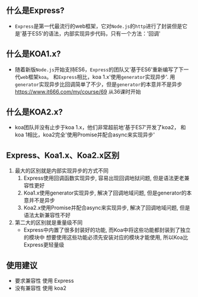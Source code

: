 ## 什么是Express?

- `Express`是第一代最流行的web框架，它对`Node.js`的`http`进行了封装但是它是'基于ES5'的语法，内部实现异步代码，只有一个方法：'回调'

## 什么是KOA1.x?

- 随着新版`Node.js`开始支持ES6，`Express`的团队又'基于ES6'重新编写了下一代`web`框架`koa`。
  和`Express`相比，koa 1.x'使用`generator`实现异步'.
  用`generator`实现异步比回调简单了不少，但是`generator`的本意并不是异步
  https://www.it666.com/my/course/69  从36课时开始

## 什么是KOA2.x?

- koa团队并没有止步于koa 1.x，他们非常超前地'基于ES7'开发了koa2，
  和koa 1相比，koa2完全'使用Promise并配合async来实现异步'

## Express、Koa1.x、Koa2.x区别

1. 最大的区别就是内部实现异步的方式不同
   1. Express使用回调函数实现异步, 容易出现回调地狱问题, 但是语法更老兼容性更好
   2. Koa1.x使用generator实现异步, 解决了回调地域问题, 但是generator的本意并不是异步
   3. Koa2.x使用Promise并配合async来实现异步, 解决了回调地域问题, 但是语法太新兼容性不好
2. 第二大的区别就是重量级不同
   - Express中内置了很多封装好的功能, 而Koa中将这些功能都封装到了独立的模块中
     想要使用这些功能必须先安装对应的模块才能使用, 所以Koa比Express更轻量级

## 使用建议

- 要求兼容性 使用 Express
- 没有兼容性 使用 koa2

